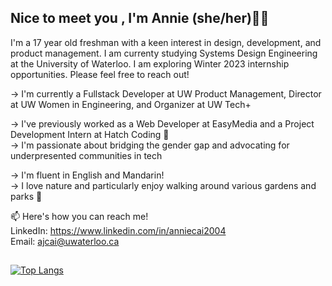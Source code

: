 ## Nice to meet you , I'm Annie (she/her)👋🏻

I'm a 17 year old freshman with a keen interest in design, development, and product management. I am currenty studying Systems Design Engineering at the University of Waterloo. I am exploring Winter 2023 internship opportunities. Please feel free to reach out!

   → I'm currently a Fullstack Developer at UW Product Management, Director at UW Women in Engineering, and Organizer at UW Tech+
   
   → I've previously worked as a Web Developer at EasyMedia and a Project Development Intern at Hatch Coding 🐣                                                                         
   → I'm passionate about bridging the gender gap and advocating for underpresented communities in tech
   
   → I'm fluent in English and Mandarin!                                                                                                                                           
   → I love nature and particularly enjoy walking around various gardens and parks 🌼


📫 Here's how you can reach me!                                                                                                                                            
LinkedIn: https://www.linkedin.com/in/anniecai2004                                                                                                                         
Email: ajcai@uwaterloo.ca

##
                                                                                                                                                                         
[![Top Langs](https://github-readme-stats.vercel.app/api/top-langs/?username=aanxniee&layout=compact&theme=swift&show_icons=true)](https://github.com/aanxniee/github-readme-stats)


